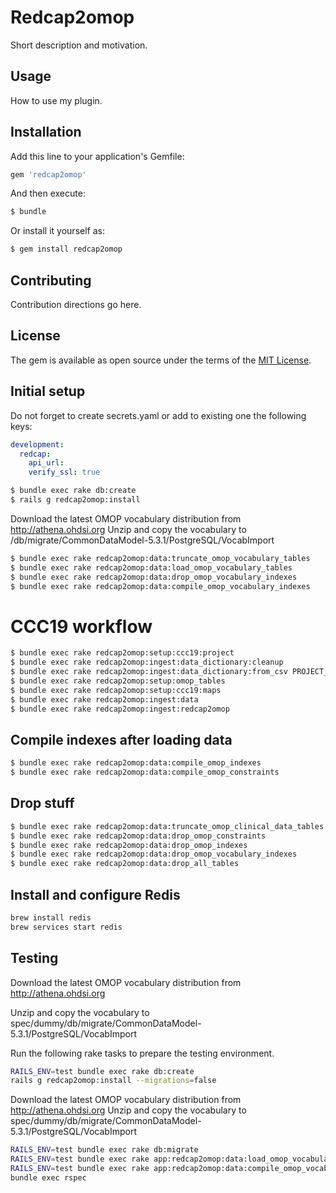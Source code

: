 # Redcap2omop
Short description and motivation.

## Usage
How to use my plugin.

## Installation
Add this line to your application's Gemfile:

```ruby
gem 'redcap2omop'
```

And then execute:
```bash
$ bundle
```

Or install it yourself as:
```bash
$ gem install redcap2omop
```

## Contributing
Contribution directions go here.

## License
The gem is available as open source under the terms of the [MIT License](https://opensource.org/licenses/MIT).

## Initial setup
Do not forget to create secrets.yaml or add to existing one the following keys:

```yaml
development:
  redcap:
    api_url:
    verify_ssl: true
```

```bash
$ bundle exec rake db:create
$ rails g redcap2omop:install
```
Download the latest OMOP vocabulary distribution from http://athena.ohdsi.org
Unzip and copy the vocabulary to /db/migrate/CommonDataModel-5.3.1/PostgreSQL/VocabImport
```bash
$ bundle exec rake redcap2omop:data:truncate_omop_vocabulary_tables
$ bundle exec rake redcap2omop:data:load_omop_vocabulary_tables
$ bundle exec rake redcap2omop:data:drop_omop_vocabulary_indexes
$ bundle exec rake redcap2omop:data:compile_omop_vocabulary_indexes
```

# CCC19 workflow
```bash
$ bundle exec rake redcap2omop:setup:ccc19:project
$ bundle exec rake redcap2omop:ingest:data_dictionary:cleanup
$ bundle exec rake redcap2omop:ingest:data_dictionary:from_csv PROJECT_ID=0 FILE=../../lib/setup/data/data_dictionaries/CCC19_DataDictionary_clean.csv
$ bundle exec rake redcap2omop:setup:omop_tables
$ bundle exec rake redcap2omop:setup:ccc19:maps
$ bundle exec rake redcap2omop:ingest:data
$ bundle exec rake redcap2omop:ingest:redcap2omop
```

## Compile indexes after loading data
```bash
$ bundle exec rake redcap2omop:data:compile_omop_indexes
$ bundle exec rake redcap2omop:data:compile_omop_constraints
```

## Drop stuff
```bash
$ bundle exec rake redcap2omop:data:truncate_omop_clinical_data_tables
$ bundle exec rake redcap2omop:data:drop_omop_constraints
$ bundle exec rake redcap2omop:data:drop_omop_indexes
$ bundle exec rake redcap2omop:data:drop_omop_vocabulary_indexes
$ bundle exec rake redcap2omop:data:drop_all_tables
```
## Install and configure Redis
```bash
brew install redis
brew services start redis
```
## Testing
Download the latest OMOP vocabulary distribution from http://athena.ohdsi.org

Unzip and copy the vocabulary to spec/dummy/db/migrate/CommonDataModel-5.3.1/PostgreSQL/VocabImport

Run the following rake tasks to prepare the testing environment.
```bash
RAILS_ENV=test bundle exec rake db:create
rails g redcap2omop:install --migrations=false
```
Download the latest OMOP vocabulary distribution from http://athena.ohdsi.org
Unzip and copy the vocabulary to spec/dummy/db/migrate/CommonDataModel-5.3.1/PostgreSQL/VocabImport
```bash
RAILS_ENV=test bundle exec rake db:migrate
RAILS_ENV=test bundle exec rake app:redcap2omop:data:load_omop_vocabulary_tables
RAILS_ENV=test bundle exec rake app:redcap2omop:data:compile_omop_vocabulary_indexes
bundle exec rspec
```
